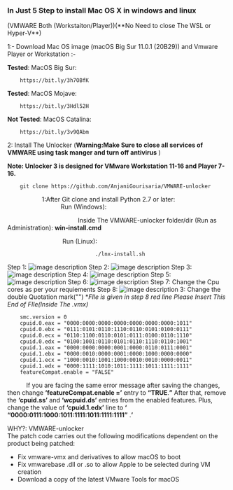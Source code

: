 <h3>In Just 5 Step to install Mac OS X in windows and linux </h3>(VMWARE Both (Workstaiton/Player))(**No Need to close The WSL or Hyper-V**)

1:- Download  Mac OS image (macOS Big Sur 11.0.1 (20B29)) and Vmware Player or Workstation :- 

**Tested**: MacOS Big Sur:	

		https://bit.ly/3h7OBfK
**Tested**: MacOS Mojave:

		https://bit.ly/3Hdl52H
**Not Tested**: MacOS Catalina:

		https://bit.ly/3v9QAbm


2: Install The Unlocker (**Warning:Make Sure to close all services of VMWARE using task manger and turn off antivirus** )

**Note: Unlocker 3 is designed for VMware Workstation 11-16 and Player 7-16.**
 
		git clone https://github.com/AnjaniGourisaria/VMWARE-unlocker 

 &nbsp;&nbsp;&nbsp;&nbsp;&nbsp;&nbsp;&nbsp;&nbsp;&nbsp;&nbsp;&nbsp;&nbsp;&nbsp;&nbsp;&nbsp;&nbsp;&nbsp;&nbsp;&nbsp;&nbsp;1:After Git clone and install Python 2.7 or later:<br>
 &nbsp;&nbsp;&nbsp;&nbsp;&nbsp;&nbsp;&nbsp;&nbsp;&nbsp;&nbsp;&nbsp;&nbsp;&nbsp;&nbsp;&nbsp;&nbsp;&nbsp;&nbsp;&nbsp;&nbsp;&nbsp;&nbsp;&nbsp;&nbsp;&nbsp;&nbsp;&nbsp;&nbsp;&nbsp;&nbsp;&nbsp;Run (Windows):<br>


&nbsp;&nbsp;&nbsp;&nbsp;&nbsp;&nbsp;&nbsp;&nbsp;&nbsp;&nbsp;&nbsp;&nbsp;&nbsp;&nbsp;&nbsp;&nbsp;&nbsp;&nbsp;&nbsp;&nbsp;&nbsp;&nbsp;&nbsp;&nbsp;&nbsp;&nbsp;&nbsp;&nbsp;&nbsp;&nbsp;&nbsp;&nbsp;&nbsp;&nbsp;&nbsp;&nbsp;&nbsp;&nbsp;&nbsp;&nbsp;&nbsp;Inside The VMWARE-unlocker folder/dir (Run as Administration):  **win-install.cmd**  <br>

 &nbsp;&nbsp;&nbsp;&nbsp;&nbsp;&nbsp;&nbsp;&nbsp;&nbsp;&nbsp;&nbsp;&nbsp;&nbsp;&nbsp;&nbsp;&nbsp;&nbsp;&nbsp;&nbsp;&nbsp;&nbsp;&nbsp;&nbsp;&nbsp;&nbsp;&nbsp;&nbsp;&nbsp;&nbsp;&nbsp;&nbsp;&nbsp;Run (Linux):

                   				./lnx-install.sh
Step 1:
![image description](https://github.com/AnjaniGourisaria/MacOS-in-windows-vm/blob/main/MacOS%20Installation/image.png?raw=true)
Step 2:
![image description](https://github.com/AnjaniGourisaria/MacOS-in-windows-vm/blob/main/MacOS%20Installation/Screenshot%202022-02-23%20041554.png?raw=true)
Step 3:
![image description](https://github.com/AnjaniGourisaria/MacOS-in-windows-vm/blob/main/MacOS%20Installation/Screenshot%202022-02-23%20041657.png?raw=true)
Step 4:
![image description](https://github.com/AnjaniGourisaria/MacOS-in-windows-vm/blob/main/MacOS%20Installation/Screenshot%202022-02-23%20041739.png?raw=true)
Step 5:
![image description](https://github.com/AnjaniGourisaria/MacOS-in-windows-vm/blob/main/MacOS%20Installation/Screenshot%202022-02-23%20041902.png?raw=true)
Step 6:
![image description](https://github.com/AnjaniGourisaria/MacOS-in-windows-vm/blob/main/MacOS%20Installation/Screenshot%202022-02-23%20042017.png?raw=true)
Step 7:
Change the Cpu cores  as per your requiements
Step 8:
![image description](https://github.com/AnjaniGourisaria/MacOS-in-windows-vm/blob/main/MacOS%20Installation/Screenshot%202022-02-23%20042254.png?raw=true)
3: Change the double Quotation mark("") **FIle is given in step 8 red line Please Insert This End of FIle(Inside The *.vmx)**

		smc.version = 0
		cpuid.0.eax = "0000:0000:0000:0000:0000:0000:0000:1011"
		cpuid.0.ebx = "0111:0101:0110:1110:0110:0101:0100:0111"
		cpuid.0.ecx = "0110:1100:0110:0101:0111:0100:0110:1110"
		cpuid.0.edx = "0100:1001:0110:0101:0110:1110:0110:1001"
		cpuid.1.eax = "0000:0000:0000:0001:0000:0110:0111:0001"
		cpuid.1.ebx = "0000:0010:0000:0001:0000:1000:0000:0000"
		cpuid.1.ecx = "1000:0010:1001:1000:0010:0010:0000:0011"
		cpuid.1.edx = "0000:1111:1010:1011:1111:1011:1111:1111"
		featureCompat.enable = "FALSE"
&nbsp;&nbsp;&nbsp;&nbsp;&nbsp;&nbsp;&nbsp;&nbsp;&nbsp;&nbsp;
If you are facing the same error message after saving the changes, then change  **‘featureCompat.enable =’**  entry to  **“TRUE**.**”**  After that, remove the  **‘cpuid.ss’**  and  **‘wcpuid.ds’**  entries from the enabled features. Plus, change the value of  **‘cpuid.1.edx’**  line to  **‘**  **“0000:0111:1000:1011:1111:1011:1111:1111”**  .**’**



WHY?: VMWARE-unlocker  
The patch code carries out the following modifications dependent on the product being patched:

-   Fix vmware-vmx and derivatives to allow macOS to boot
-   Fix vmwarebase .dll or .so to allow Apple to be selected during VM creation
-   Download a copy of the latest VMware Tools for macOS



